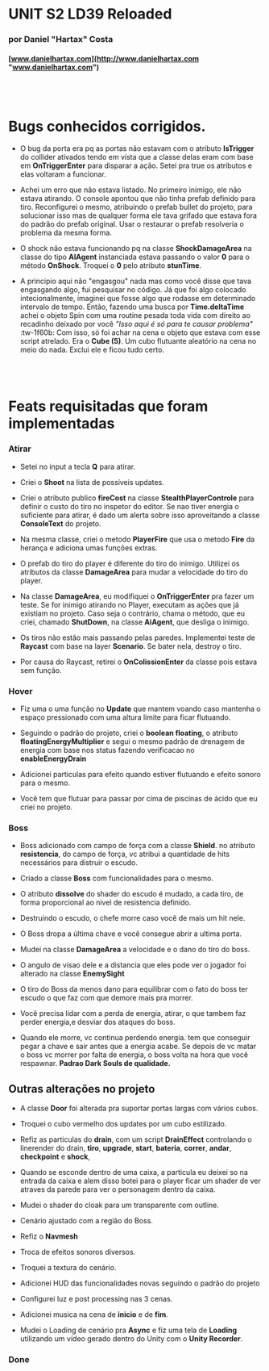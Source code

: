 # UNIT S2 LD39 Reloaded #
### por Daniel "Hartax" Costa
#### [www.danielhartax.com](http://www.danielhartax.com "www.danielhartax.com")

<br><br>

# Bugs conhecidos corrigidos. 

- O bug da porta era pq as portas não estavam com o atributo **IsTrigger** do collider ativados tendo em vista que a classe delas eram com base em **OnTriggerEnter** para disparar a ação. Setei pra true os atributos e elas voltaram a funcionar.

- Achei um erro que não estava listado. No primeiro inimigo,  ele não estava atirando. O console apontou que não tinha prefab definido para tiro. Reconfigurei o mesmo, atribuindo o prefab bullet do projeto, para solucionar isso mas de qualquer forma ele tava grifado que estava fora do padrão do prefab original. Usar o restaurar o prefab resolveria o problema da mesma forma.

- O shock não estava funcionando pq na classe **ShockDamageArea**  na classe do tipo **AIAgent**  instanciada estava passando o valor **0** para o método **OnShock**. Troquei o **0** pelo atributo **stunTime**.

- A principio aqui não "engasgou" nada mas como você disse que tava engasgando algo, fui pesquisar no código. Já que foi algo colocado intecionalmente, imaginei que fosse algo que rodasse em determinado intervalo de tempo. Então, fazendo uma busca por **Time.deltaTime** achei o objeto Spin com uma routine pesada toda vida com direito ao recadinho deixado por você *"Isso aqui é só para te causar problema"* :tw-1f60b: Com isso, só foi achar na cena o objeto que estava com esse script atrelado. Era o **Cube (5)**. Um cubo flutuante aleatório na cena no meio do nada. Exclui ele e ficou tudo certo.

<br><br>
# Feats requisitadas que foram implementadas

### Atirar

- Setei no input a tecla **Q** para atirar.

- Criei o **Shoot** na lista de possíveis updates.

- Criei o atributo publico **fireCost** na classe **StealthPlayerControle** para definir o custo do tiro no inspetor do editor. Se nao tiver energia o suficiente para atirar, é dado um alerta sobre isso aproveitando a classe **ConsoleText** do projeto.

- Na mesma classe, criei o metodo **PlayerFire** que usa o metodo **Fire** da herança e adiciona umas funções extras.

- O prefab do tiro do player é diferente do tiro do inimigo. Utilizei os atributos da classe **DamageArea** para mudar a velocidade do tiro do player.

- Na classe **DamageArea**, eu modifiquei o **OnTriggerEnter** pra fazer um teste. Se for inimigo atirando no Player, executam as ações que já existiam no projeto. Caso seja o contrário, chama o método, que eu criei, chamado **ShutDown**, na classe **AiAgent**, que desliga o inimigo.

- Os tiros não estão mais passando pelas paredes. Implementei teste de **Raycast** com base na layer **Scenario**. Se bater nela, destroy o tiro.

- Por causa do Raycast, retirei o **OnColissionEnter** da classe pois estava sem função.


### Hover

- Fiz uma o uma função no **Update** que mantem voando caso mantenha o espaço pressionado com uma altura limite para ficar flutuando.

- Seguindo o padrão do projeto, criei o **boolean floating**, o atributo **floatingEnergyMultiplier** e segui o mesmo padrão de drenagem de energia com base nos status fazendo verificacao no **enableEnergyDrain**

- Adicionei particulas para efeito quando estiver flutuando e efeito sonoro para o mesmo.

- Você tem que flutuar para passar por cima de piscinas de ácido que eu criei no projeto. 


### Boss

- Boss adicionado com campo de força com a classe **Shield**. no atributo **resistencia**, do campo de força, vc atribui a quantidade de hits necessários para distruir o escudo. 

- Criado a classe **Boss** com funcionalidades para o mesmo.

- O atributo **dissolve** do shader do escudo é mudado, a cada tiro, de forma proporcional ao nivel de resistencia definido. 

- Destruindo o escudo, o chefe morre caso você de mais um hit nele. 

- O Boss dropa a última chave e você consegue abrir a ultima porta. 

- Mudei na classe **DamageArea** a velocidade e o dano do tiro do boss.

- O angulo de visao dele e a distancia que eles pode ver o jogador foi alterado na classe **EnemySight**

- O tiro do Boss da menos dano para equilibrar com o fato do boss ter escudo o que faz com que demore mais pra morrer. 

- Você precisa lidar com a perda de energia, atirar, o que tambem faz perder energia,e desviar dos ataques do boss.

- Quando ele morre, vc continua perdendo energia. tem que conseguir pegar a chave e sair antes que a energia acabe. Se depois de vc matar o boss vc morrer por falta de energia, o boss volta na hora que você respawnar. **Padrao Dark Souls de qualidade.**


## Outras alterações no projeto

- A classe **Door** foi alterada pra suportar portas largas com vários cubos.

- Troquei o cubo vermelho dos updates por um cubo estilizado.

- Refiz as particulas do **drain**, com um script **DrainEffect** controlando o linerender do drain, **tiro**, **upgrade**, **start**, **bateria**, **correr**, **andar**, **checkpoint** e **shock**,

- Quando se esconde dentro de uma caixa, a particula eu deixei so na entrada da caixa e alem disso botei para o player ficar um shader de ver atraves da parede para ver o personagem dentro da caixa. 

- Mudei o shader do cloak para um transparente com outline. 

- Cenário ajustado com a região do Boss.

- Refiz o **Navmesh**

- Troca de efeitos sonoros diversos.

- Troquei a textura do cenário.

- Adicionei HUD das funcionalidades novas seguindo o padrão do projeto

- Configurei luz e post processing nas 3 cenas.

- Adicionei musica na cena de **inicio** e de **fim**.

- Mudei o Loading de cenário pra **Async** e fiz uma tela de **Loading** utilizando um vídeo gerado dentro do Unity com o **Unity Recorder**.

### Done
